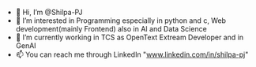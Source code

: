 - 👋 Hi, I’m @Shilpa-PJ
- 👀 I’m interested in Programming especially in python and c, Web development(mainly Frontend) also in AI and Data Science
- 🌱 I’m currently working in TCS as OpenText Extream Developer and in GenAI
- 📫 You can reach me through LinkedIn "www.linkedin.com/in/shilpa-pj"

<!---
Shilpa-PJ/Shilpa-PJ is a ✨ special ✨ repository because its `README.md` (this file) appears on your GitHub profile.
You can click the Preview link to take a look at your changes.
--->
